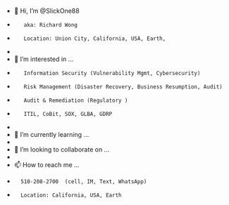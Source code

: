 - 👋 Hi, I’m @SlickOne88
-        aka: Richard Wong
-        Location: Union City, California, USA, Earth, 
-        
- 👀 I’m interested in ...
-        Information Security (Vulnerability Mgmt, Cybersecurity)
-        Risk Management (Disaster Recovery, Business Resumption, Audit)
-        Audit & Remediation (Regulatory )
-        ITIL, CoBit, SOX, GLBA, GDRP
-   
- 🌱 I’m currently learning ...
- 
- 💞️ I’m looking to collaborate on ...
- 
- 📫 How to reach me ...
-       510-208-2700  (cell, IM, Text, WhatsApp)
-       Location: California, USA, Earth

<!---
SlickOne88/SlickOne88 is a ✨ special ✨ repository because its `README.md` (this file) appears on your GitHub profile.
You can click the Preview link to take a look at your changes.
--->
